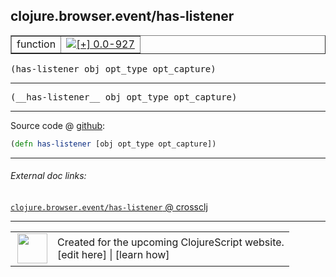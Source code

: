 ## clojure.browser.event/has-listener



 <table border="1">
<tr>
<td>function</td>
<td><a href="https://github.com/cljsinfo/cljs-api-docs/tree/0.0-927"><img valign="middle" alt="[+] 0.0-927" title="Added in 0.0-927" src="https://img.shields.io/badge/+-0.0--927-lightgrey.svg"></a> </td>
</tr>
</table>

<samp>(has-listener obj opt_type opt_capture)</samp><br>

---

 <samp>
(__has-listener__ obj opt_type opt_capture)<br>
</samp>

---







Source code @ [github]():

```clj
(defn has-listener [obj opt_type opt_capture])
```

<!--
Repo - tag - source tree - lines:

 <pre>

</pre>

-->

---



###### External doc links:

[`clojure.browser.event/has-listener` @ crossclj](http://crossclj.info/fun/clojure.browser.event.cljs/has-listener.html)<br>

---

 <table>
<tr><td>
<img valign="middle" align="right" width="48px" src="http://i.imgur.com/Hi20huC.png">
</td><td>
Created for the upcoming ClojureScript website.<br>
[edit here] | [learn how]
</td></tr></table>

[edit here]:https://github.com/cljsinfo/cljs-api-docs/blob/master/cljsdoc/clojure.browser.event/has-listener.cljsdoc
[learn how]:https://github.com/cljsinfo/cljs-api-docs/wiki/cljsdoc-files

<!--

This information was too distracting to show to readers, but I'll leave it
commented here since it is helpful to:

- pretty-print the data used to generate this document
- and show how to retrieve that data



The API data for this symbol:

```clj
{:ns "clojure.browser.event",
 :name "has-listener",
 :signature ["[obj opt_type opt_capture]"],
 :name-encode "has-listener",
 :history [["+" "0.0-927"]],
 :type "function",
 :full-name-encode "clojure.browser.event/has-listener",
 :source {:code "(defn has-listener [obj opt_type opt_capture])",
          :title "Source code",
          :repo "clojurescript",
          :tag "r1.8.51",
          :filename "src/main/cljs/clojure/browser/event.cljs",
          :lines [96],
          :url "https://github.com/clojure/clojurescript/blob/r1.8.51/src/main/cljs/clojure/browser/event.cljs#L96"},
 :usage ["(has-listener obj opt_type opt_capture)"],
 :full-name "clojure.browser.event/has-listener",
 :cljsdoc-url "https://github.com/cljsinfo/cljs-api-docs/blob/master/cljsdoc/clojure.browser.event/has-listener.cljsdoc"}

```

Retrieve the API data for this symbol:

```clj
;; from Clojure REPL
(require '[clojure.edn :as edn])
(-> (slurp "https://raw.githubusercontent.com/cljsinfo/cljs-api-docs/catalog/cljs-api.edn")
    (edn/read-string)
    (get-in [:symbols "clojure.browser.event/has-listener"]))
```

-->
